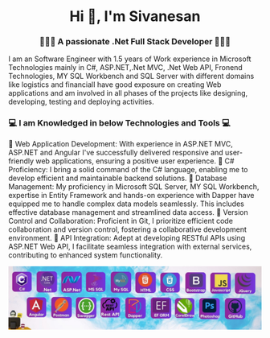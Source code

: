 

<h1 align="center">Hi 👋, I'm Sivanesan</h1>
<h3 align="center">👨🏻‍💻 A passionate .Net Full Stack Developer 👨🏻‍💻</h3>
<p>I am an Software Engineer with 1.5 years of Work experience in Microsoft Technologies mainly in C#, ASP.NET,.Net MVC, .Net Web API, Fronend Technologies, MY SQL Workbench and SQL Server with different domains like logistics and financialI have good exposure on creating Web applications and am involved in all phases of the projects like designing, developing, testing and deploying activities.</p>

<h3>💻 I am Knowledged in below Technologies and Tools 💻</h3>

  🌟 Web Application Development: With experience in ASP.NET MVC, ASP.NET and Angular I've successfully delivered responsive and user-friendly web applications, ensuring a positive user experience.
  🌟 C# Proficiency: I bring a solid command of the C# language, enabling me to develop efficient and maintainable backend solutions.
  🌟 Database Management: My proficiency in Microsoft SQL Server, MY SQL Workbench, expertise in Entity Framework and hands-on experience with Dapper have equipped me to handle complex data models seamlessly. This includes effective database management and streamlined data access.
  🌟 Version Control and Collaboration: Proficient in Git, I prioritize efficient code collaboration and version control, fostering a collaborative development environment.
  🌟 API Integration: Adept at developing RESTful APIs using ASP.NET Web API, I facilitate seamless integration with external services, contributing to enhanced system functionality.

  



<img align="center" alt="coding" width="1300" src="https://raw.githubusercontent.com/sivanesansubramani/sivanesansubramani/main/banner.jpg">
<br>
